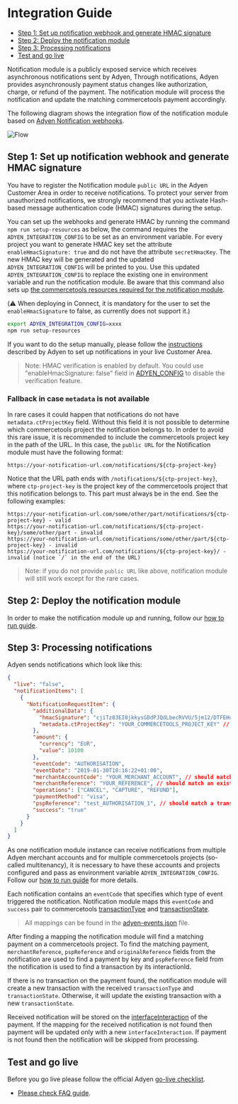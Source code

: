 # Integration Guide

<!-- START doctoc generated TOC please keep comment here to allow auto update -->
<!-- DON'T EDIT THIS SECTION, INSTEAD RE-RUN doctoc TO UPDATE -->

- [Step 1: Set up notification webhook and generate HMAC signature](#step-1-set-up-notification-webhook-and-generate-hmac-signature)
- [Step 2: Deploy the notification module](#step-2-deploy-the-notification-module)
- [Step 3: Processing notifications](#step-3-processing-notifications)
- [Test and go live](#test-and-go-live)

<!-- END doctoc generated TOC please keep comment here to allow auto update -->

Notification module is a publicly exposed service which receives asynchronous notifications sent by Adyen,
Through notifications, Adyen provides asynchronously payment status changes like authorization, charge, or refund of the payment.
The notification module will process the notification and update the matching commercetools payment accordingly.

The following diagram shows the integration flow of the notification module based on [Adyen Notification webhooks](https://docs.adyen.com/development-resources/webhooks).

![Flow](https://user-images.githubusercontent.com/3469524/86772029-85ede380-c053-11ea-8ca2-93703b3227c7.jpg)

## Step 1: Set up notification webhook and generate HMAC signature

You have to register the Notification module `public URL` in the Adyen Customer Area in order to receive notifications.
To protect your server from unauthorized notifications, we strongly recommend that you activate Hash-based message authentication code (HMAC) signatures during the setup.

You can set up the webhooks and generate HMAC by running the command `npm run setup-resources` as below, the command requires the `ADYEN_INTEGRATION_CONFIG` to be set as an environment variable. For every project you want to generate HMAC key set the attribute `enableHmacSignature: true` and do not have the attribute `secretHmacKey`. The new HMAC key will be generated and the updated `ADYEN_INTEGRATION_CONFIG` will be printed to you. Use this updated `ADYEN_INTEGRATION_CONFIG` to replace the existing one in environment variable and run the notification module. Be aware that this command also sets up [the commercetools resources required for the notification module](./HowToRun.md#commercetools-project-requirements).

(⚠️ When deploying in Connect, it is mandatory for the user to set the `enableHmacSignature` to false, as currently does not support it.)

```bash
export ADYEN_INTEGRATION_CONFIG=xxxx
npm run setup-resources
```

If you want to do the setup manually, please follow the [instructions](https://docs.adyen.com/development-resources/webhooks#set-up-notifications-in-your-customer-area) described by Adyen to set up notifications in your live Customer Area.

> Note: HMAC verification is enabled by default. You could use "enableHmacSignature: false" field in [ADYEN_CONFIG](./HowToRun.md#environment-variable) to disable the verification feature.

### Fallback in case `metadata` is not available

In rare cases it could happen that notifications do not have `metadata.ctProjectKey` field. Without this field it is not possible to determine which commercetools project the notification belongs to. In order to avoid this rare issue, it is recommended to include the commercetools project key in the path of the URL. In this case, the `public URL` for the Notification module must have the following format:

```
https://your-notification-url.com/notifications/${ctp-project-key}
```

Notice that the URL path ends with `/notifications/${ctp-project-key}`, where `ctp-project-key` is the project key of the commercetools project that this notification belongs to. This part must always be in the end. See the following examples:

```
https://your-notification-url.com/some/other/part/notifications/${ctp-project-key} - valid
https://your-notification-url.com/notifications/${ctp-project-key}/some/other/part - invalid
https://your-notification-url.com/notifications/some/other/part/${ctp-project-key} - invalid
https://your-notification-url.com/notifications/${ctp-project-key}/ - invalid (notice `/` in the end of the URL)
```

> Note: if you do not provide `public URL` like above, notification module will still work except for the rare cases.

## Step 2: Deploy the notification module

In order to make the notification module up and running, follow our [how to run guide](./HowToRun.md).

## Step 3: Processing notifications

Adyen sends notifications which look like this:

```json
{
  "live": "false",
  "notificationItems": [
    {
      "NotificationRequestItem": {
        "additionalData": {
          "hmacSignature": "cjiTz03EI0jkkysGDdPJQdLbecRVVU/5jm12/DTFEHo=",
          "metadata.ctProjectKey": "YOUR_COMMERCETOOLS_PROJECT_KEY" // should match a project key in ADYEN_INTEGRATION_CONFIG
        },
        "amount": {
          "currency": "EUR",
          "value": 10100
        },
        "eventCode": "AUTHORISATION",
        "eventDate": "2019-01-30T18:16:22+01:00",
        "merchantAccountCode": "YOUR_MERCHANT_ACCOUNT", // should match a merchant account in ADYEN_INTEGRATION_CONFIG
        "merchantReference": "YOUR_REFERENCE", // should match an existing payment key in commercetools
        "operations": ["CANCEL", "CAPTURE", "REFUND"],
        "paymentMethod": "visa",
        "pspReference": "test_AUTHORISATION_1", // should match a transaction interactionId in commercetools
        "success": "true"
      }
    }
  ]
}
```

As one notification module instance can receive notifications from multiple Adyen merchant accounts and for multiple commercetools projects (so-called multitenancy), it is necessary to have these accounts and projects configured and pass as environment variable `ADYEN_INTEGRATION_CONFIG`. Follow our [how to run guide](./HowToRun.md#environment-variables) for more details.

Each notification contains an `eventCode` that specifies which type of event triggered the notification.
Notification module maps this `eventCode` and `success` pair to
commercetools [transactionType](https://docs.commercetools.com/api/projects/payments#transactiontype)
and [transactionState](https://docs.commercetools.com/api/projects/payments#transactionstate).

> All mappings can be found in the [adyen-events.json](./../resources/adyen-events.json) file.

After finding a mapping the notification module will find a matching payment on a commercetools project.
To find the matching payment, `merchantReference`, `pspReference` and `originalReference` fields from the notification are used to find a payment by key
and `pspReference` field from the notification is used to find a transaction by its interactionId.

If there is no transaction on the payment found,
the notification module will create a new transaction with the received `transactionType` and
`transactionState`. Otherwise, it will update the existing transaction with a new `transactionState`.

Received notification will be stored on the [interfaceInteraction](https://docs.commercetools.com/api/projects/payments#add-interfaceinteraction) of the payment.
If the mapping for the received notification is not found then payment will be updated only with a new `interfaceInteraction`.
If payment is not found then the notification will be skipped from processing.

## Test and go live

Before you go live please follow the official Adyen [go-live checklist](https://docs.adyen.com/development-resources/webhooks#test-and-go-live).

- [Please check FAQ guide](../../docs/FAQ.md).
